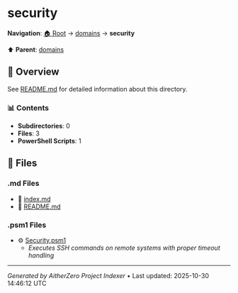 # security

**Navigation**: [🏠 Root](../../index.md) → [domains](../index.md) → **security**

⬆️ **Parent**: [domains](../index.md)

## 📖 Overview

See [README.md](./README.md) for detailed information about this directory.

### 📊 Contents

- **Subdirectories**: 0
- **Files**: 3
- **PowerShell Scripts**: 1

## 📄 Files

### .md Files

- 📝 [index.md](./index.md)
- 📝 [README.md](./README.md)

### .psm1 Files

- ⚙️ [Security.psm1](./Security.psm1)
  - *Executes SSH commands on remote systems with proper timeout handling*

---

*Generated by AitherZero Project Indexer* • Last updated: 2025-10-30 14:46:12 UTC

